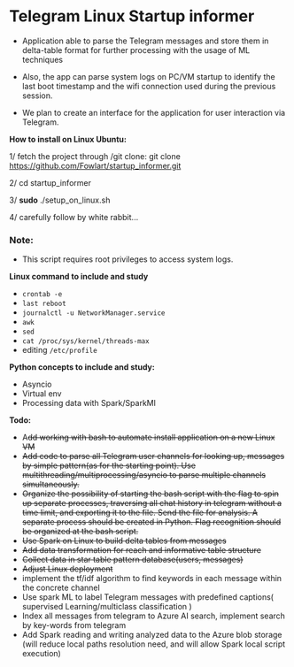 # Telegram Linux Startup informer

- Application able to parse the Telegram messages and store them in delta-table format for further processing with the usage of ML techniques

- Also, the app can parse system logs on PC/VM startup to identify the last boot timestamp and the wifi connection used during the previous session. 

- We plan to create an interface for the application for user interaction via Telegram.


**How to install on Linux Ubuntu:**

1/ fetch the project through /git clone: 
git clone https://github.com/Fowlart/startup_informer.git

2/ cd startup_informer

3/ **sudo** ./setup_on_linux.sh

4/ carefully follow by white rabbit...

### Note:

* This script requires root privileges to access system logs.

**Linux command to include and study**
- `crontab -e`
- `last reboot` 
- `journalctl -u NetworkManager.service`
- `awk`
- `sed`
- `cat /proc/sys/kernel/threads-max`
- editing `/etc/profile`

**Python concepts to include and study:**
- Asyncio
- Virtual env
- Processing data with Spark/SparkMl

**Todo:**

- A~~dd working with bash to automate install application on a new Linux VM~~
- ~~Add code to parse all Telegram user channels for looking up, messages by simple pattern(as for the starting point). 
Use multithreading/multiprocessing/asyncio to parse multiple channels simultaneously.~~
- ~~Organize the possibility of starting the bash script with the flag to spin up separate processes, traversing all
chat history in telegram without a time limit, and exporting it to the file. 
Send the file for analysis. 
A separate process should be created in Python. 
Flag recognition should be organized at the bash script.~~
- ~~Use Spark on Linux to build delta tables from messages~~
- ~~Add data transformation for reach and informative table structure~~
- ~~Collect data in star table pattern database(users, messages)~~
- ~~Adjust Linux deployment~~ 
- implement the tf/idf algorithm to find keywords in each message within the concrete channel
- Use spark ML to label Telegram messages with predefined captions( supervised Learning/multiclass classification )
- Index all messages from telegram to Azure AI search, implement search by key-words from telegram
- Add Spark reading and writing analyzed data to the Azure blob storage (will reduce local paths resolution need, and will allow Spark local script execution)   